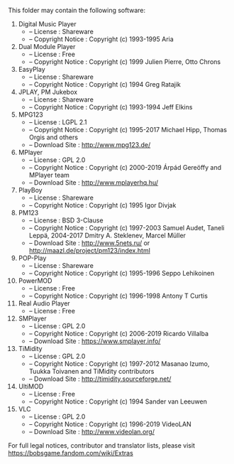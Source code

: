 ﻿This folder may contain the following software:

1. Digital Music Player
   - – License : Shareware
   - – Copyright Notice : Copyright (c) 1993-1995 Aria
2. Dual Module Player
   - – License : Free
   - – Copyright Notice : Copyright (c) 1999 Julien Pierre, Otto Chrons
3. EasyPlay
   - – License : Shareware
   - – Copyright Notice : Copyright (c) 1994 Greg Ratajik
4. JPLAY, PM Jukebox
   - – License : Shareware
   - – Copyright Notice : Copyright (c) 1993-1994 Jeff Elkins
5. MPG123
   - – License : LGPL 2.1
   - – Copyright Notice : Copyright (c) 1995-2017 Michael Hipp, Thomas Orgis and others
   - – Download Site : http://www.mpg123.de/
6. MPlayer
   - – License : GPL 2.0
   - – Copyright Notice : Copyright (c) 2000-2019 Árpád Gereöffy and MPlayer team
   - – Download Site : http://www.mplayerhq.hu/
7. PlayBoy
   - – License : Shareware
   - – Copyright Notice : Copyright (c) 1995 Igor Divjak
8. PM123
   - – License : BSD 3-Clause
   - – Copyright Notice : Copyright (c) 1997-2003 Samuel Audet, Taneli Leppä, 2004-2017 Dmitry A. Steklenev, Marcel Müller
   - – Download Site : http://www.5nets.ru/ or http://maazl.de/project/pm123/index.html
9. POP-Play
   - – License : Shareware
   - – Copyright Notice : Copyright (c) 1995-1996 Seppo Lehikoinen
10. PowerMOD
    - – License : Free
    - – Copyright Notice : Copyright (c) 1996-1998 Antony T Curtis
11. Real Audio Player
    - – License : Free
12. SMPlayer
    - – License : GPL 2.0
    - – Copyright Notice : Copyright (c) 2006-2019 Ricardo Villalba
    - – Download Site : https://www.smplayer.info/
13. TiMidity
    - – License : GPL 2.0
    - – Copyright Notice : Copyright (c) 1997-2012 Masanao Izumo, Tuukka Toivanen and TiMidity contributors
    - – Download Site : http://timidity.sourceforge.net/
14. UltiMOD
    - – License : Free
    - – Copyright Notice : Copyright (c) 1994 Sander van Leeuwen
15. VLC
    - – License : GPL 2.0
    - – Copyright Notice : Copyright (c) 1996-2019 VideoLAN
    - – Download Site : http://www.videolan.org/

For full legal notices, contributor and translator lists, please visit https://bobsgame.fandom.com/wiki/Extras
